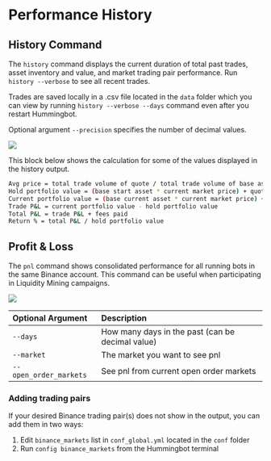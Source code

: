 # Performance History

<Callout
  type="info"
  body="The screenshots shown in this document are based on testing and for illustrative purposes only."
/>

## History Command

The `history` command displays the current duration of total past trades, asset inventory and value, and market trading pair performance. Run `history --verbose` to see all recent trades.

Trades are saved locally in a .csv file located in the `data` folder which you can view by running `history --verbose --days` command even after you restart Hummingbot.

Optional argument `--precision` specifies the number of decimal values.

![](/assets/img/history.png)

This block below shows the calculation for some of the values displayed in the history output.

```bash
Avg price = total trade volume of quote / total trade volume of base asset
Hold portfolio value = (base start asset * current market price) + quote start asset
Current portfolio value = (base current asset * current market price) + quote current asset
Trade P&L = current portfolio value - hold portfolio value
Total P&L = trade P&L + fees paid
Return % = total P&L / hold portfolio value
```

<Callout
  type="tip"
  body="The Return % in the navbar at the bottom of Hummingbot client may be different from the history command output. This is because the Return % in history takes the price changes into calculation while the navbar in the bottom UI does not."
/>

## Profit & Loss

The `pnl` command shows consolidated performance for all running bots in the same Binance account. This command can be useful when participating in Liquidity Mining campaigns.

![](/assets/img/pnl-command.png)

| Optional Argument      | Description                                      |
| :--------------------- | :----------------------------------------------- |
| `--days`               | How many days in the past (can be decimal value) |
| `--market`             | The market you want to see pnl                   |
| `--open_order_markets` | See pnl from current open order markets          |

### Adding trading pairs

If your desired Binance trading pair(s) does not show in the output, you can add them in two ways:

1. Edit `binance_markets` list in `conf_global.yml` located in the `conf` folder
2. Run `config binance_markets` from the Hummingbot terminal
